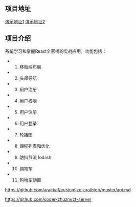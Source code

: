 ## 项目地址

[演示地址1]('https://react-ts-practice.vercel.app/)
[演示地址2]('http://zfkt.zhuzm.icu/)

## 项目介绍
系统学习和掌握React全家桶的实战应用，功能包括： 


- 1. 移动端布局
- 2. 头部导航
- 3. 用户注册
- 4. 用户权限
- 5. 用户注册
- 6. 用户登录
- 7. 轮播图
- 8. 课程列表和优化
- 9. 防抖节流 lodash
- 10. 购物车
- 11. 购物车动画

https://github.com/arackaf/customize-cra/blob/master/api.md

https://github.com/coder-zhuzm/zf-server